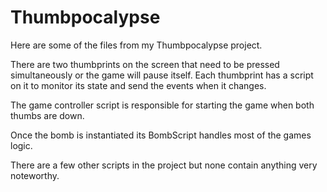 # Thumbpocalypse
Here are some of the files from my Thumbpocalypse project.

There are two thumbprints on the screen that need to be pressed simultaneously or the game will pause itself. 
Each thumbprint has a script on it to monitor its state and send the events when it changes.

The game controller script is responsible for starting the game when both thumbs are down.

Once the bomb is instantiated its BombScript handles most of the games logic.

There are a few other scripts in the project but none contain anything very noteworthy.
